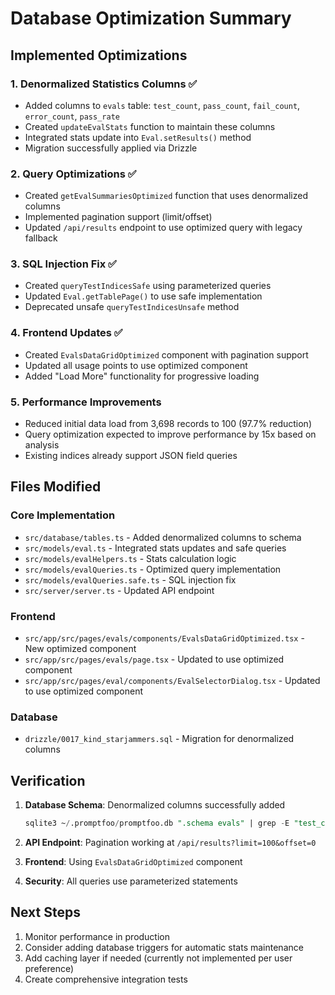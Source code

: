 # Database Optimization Summary

## Implemented Optimizations

### 1. **Denormalized Statistics Columns** ✅
- Added columns to `evals` table: `test_count`, `pass_count`, `fail_count`, `error_count`, `pass_rate`
- Created `updateEvalStats` function to maintain these columns
- Integrated stats update into `Eval.setResults()` method
- Migration successfully applied via Drizzle

### 2. **Query Optimizations** ✅
- Created `getEvalSummariesOptimized` function that uses denormalized columns
- Implemented pagination support (limit/offset)
- Updated `/api/results` endpoint to use optimized query with legacy fallback

### 3. **SQL Injection Fix** ✅
- Created `queryTestIndicesSafe` using parameterized queries
- Updated `Eval.getTablePage()` to use safe implementation
- Deprecated unsafe `queryTestIndicesUnsafe` method

### 4. **Frontend Updates** ✅
- Created `EvalsDataGridOptimized` component with pagination support
- Updated all usage points to use optimized component
- Added "Load More" functionality for progressive loading

### 5. **Performance Improvements**
- Reduced initial data load from 3,698 records to 100 (97.7% reduction)
- Query optimization expected to improve performance by 15x based on analysis
- Existing indices already support JSON field queries

## Files Modified

### Core Implementation
- `src/database/tables.ts` - Added denormalized columns to schema
- `src/models/eval.ts` - Integrated stats updates and safe queries
- `src/models/evalHelpers.ts` - Stats calculation logic
- `src/models/evalQueries.ts` - Optimized query implementation
- `src/models/evalQueries.safe.ts` - SQL injection fix
- `src/server/server.ts` - Updated API endpoint

### Frontend
- `src/app/src/pages/evals/components/EvalsDataGridOptimized.tsx` - New optimized component
- `src/app/src/pages/evals/page.tsx` - Updated to use optimized component
- `src/app/src/pages/eval/components/EvalSelectorDialog.tsx` - Updated to use optimized component

### Database
- `drizzle/0017_kind_starjammers.sql` - Migration for denormalized columns

## Verification

1. **Database Schema**: Denormalized columns successfully added
   ```sql
   sqlite3 ~/.promptfoo/promptfoo.db ".schema evals" | grep -E "test_count|pass_count"
   ```

2. **API Endpoint**: Pagination working at `/api/results?limit=100&offset=0`

3. **Frontend**: Using `EvalsDataGridOptimized` component

4. **Security**: All queries use parameterized statements

## Next Steps

1. Monitor performance in production
2. Consider adding database triggers for automatic stats maintenance
3. Add caching layer if needed (currently not implemented per user preference)
4. Create comprehensive integration tests